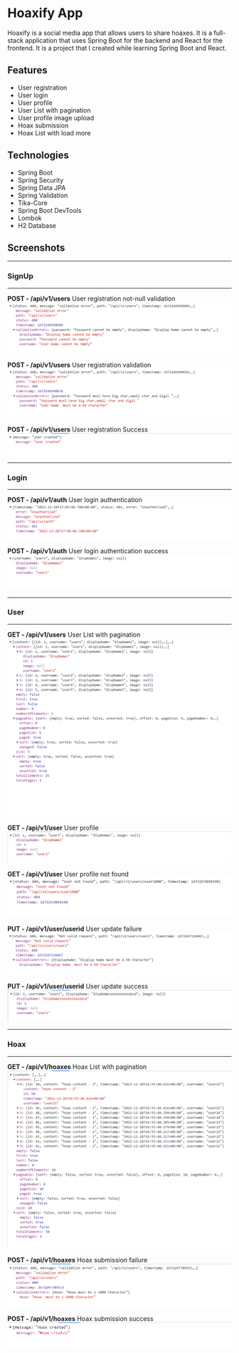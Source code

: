 # Hoaxify App
Hoaxify is a social media app that allows users to share hoaxes. It is a full-stack application that uses Spring Boot for the backend and React for the frontend. It is a project that I created while learning Spring Boot and React.

## Features
- User registration
- User login
- User profile
- User List with pagination
- User profile image upload
- Hoax submission
- Hoax List with load more

## Technologies
- Spring Boot
- Spring Security
- Spring Data JPA
- Spring Validation
- Tika-Core
- Spring Boot DevTools
- Lombok
- H2 Database


## Screenshots

<hr></hr>

### SignUp 
<hr></hr>

<strong>POST - /api/v1/users</strong> User registration not-null validation
<img src="./Docs/sign1.png">

 <strong>POST - /api/v1/users</strong> User registration  validation
<img src="./Docs/sign2.png">

<strong>POST - /api/v1/users</strong>  User registration  Success
<img src="./Docs/sign3.png">
<hr></hr>

### Login 
<hr></hr>

<strong>POST - /api/v1/auth</strong> User login authentication
<img src="./Docs/log1.png">

<strong>POST - /api/v1/auth</strong> User login authentication success
<img src="./Docs/log2.png">
<hr></hr>

### User 
<hr></hr>

<strong>GET - /api/v1/users</strong> User List with pagination
<img src="./Docs/user1.png">

<strong>GET - /api/v1/user</strong> User profile 
<img src="./Docs/user2.png">

<strong>GET - /api/v1/user</strong> User profile not found
<img src="./Docs/user3.png">

<strong>PUT - /api/v1/user/userid</strong> User update failure
<img src="./Docs/user4.png">

<strong>PUT - /api/v1/user/userid</strong> User update success
<img src="./Docs/user5.png">
<hr></hr>

### Hoax
<hr></hr>


<strong>GET - /api/v1/hoaxes</strong> Hoax List with pagination
<img src="./Docs/hoax1.png">

<strong>POST - /api/v1/hoaxes</strong> Hoax submission failure
<img src="./Docs/hoax2.png">

<strong>POST - /api/v1/hoaxes</strong> Hoax submission success
<img src="./Docs/hoax3.png">


